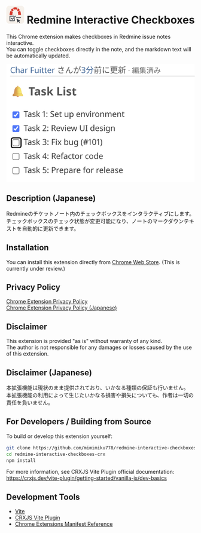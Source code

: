 # ![Image](/icon/icon48.png) Redmine Interactive Checkboxes
This Chrome extension makes checkboxes in Redmine issue notes interactive.  
You can toggle checkboxes directly in the note, and the markdown text will be automatically updated.

![Image](/icon/screenshot.png)

## Description (Japanese)

Redmineのチケットノート内のチェックボックスをインタラクティブにします。  
チェックボックスのチェック状態が変更可能になり、ノートのマークダウンテキストを自動的に更新できます。

## Installation

You can install this extension directly from [Chrome Web Store](https://chrome.google.com/webstore/).
(This is currently under review.)

## Privacy Policy

[Chrome Extension Privacy Policy](https://mimimiku778.github.io/privacy/en.html)  
[Chrome Extension Privacy Policy (Japanese)](https://mimimiku778.github.io/privacy/ja.html)

## Disclaimer

This extension is provided "as is" without warranty of any kind.  
The author is not responsible for any damages or losses caused by the use of this extension.

## Disclaimer (Japanese)

本拡張機能は現状のまま提供されており、いかなる種類の保証も行いません。  
本拡張機能の利用によって生じたいかなる損害や損失についても、作者は一切の責任を負いません。

## For Developers / Building from Source

To build or develop this extension yourself:

```sh
git clone https://github.com/mimimiku778/redmine-interactive-checkboxes-crx.git
cd redmine-interactive-checkboxes-crx
npm install
```

For more information, see CRXJS Vite Plugin official documentation:  
https://crxjs.dev/vite-plugin/getting-started/vanilla-js/dev-basics

## Development Tools

- [Vite](https://vitejs.dev/)
- [CRXJS Vite Plugin](https://crxjs.dev/vite-plugin)
- [Chrome Extensions Manifest Reference](https://developer.chrome.com/docs/extensions/reference/manifest)

